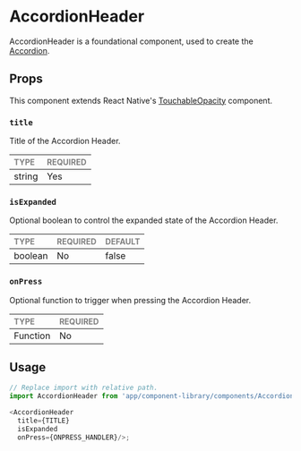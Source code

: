 # AccordionHeader

AccordionHeader is a foundational component, used to create the [Accordion](../../Accordion.tsx).

## Props

This component extends React Native's [TouchableOpacity](https://reactnative.dev/docs/touchableopacity) component.

### `title`

Title of the Accordion Header.

| <span style="color:gray;font-size:14px">TYPE</span> | <span style="color:gray;font-size:14px">REQUIRED</span> |
| :-------------------------------------------------- | :------------------------------------------------------ |
| string                                              | Yes                                                     |

### `isExpanded`

Optional boolean to control the expanded state of the Accordion Header.

| <span style="color:gray;font-size:14px">TYPE</span> | <span style="color:gray;font-size:14px">REQUIRED</span> | <span style="color:gray;font-size:14px">DEFAULT</span> |
| :-------------------------------------------------- | :------------------------------------------------------ | :----------------------------------------------------- |
| boolean    | No                                                     | false                                               |

### `onPress`

Optional function to trigger when pressing the Accordion Header.

| <span style="color:gray;font-size:14px">TYPE</span> | <span style="color:gray;font-size:14px">REQUIRED</span> |
| :-------------------------------------------------- | :------------------------------------------------------ |
| Function                                            | No                                                     |

## Usage

```javascript
// Replace import with relative path.
import AccordionHeader from 'app/component-library/components/Accordions/Accordion/foundation/AccordionHeader/AccordionHeader';

<AccordionHeader 
  title={TITLE} 
  isExpanded 
  onPress={ONPRESS_HANDLER}/>;
```
